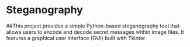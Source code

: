 # Steganography
##This project provides a simple Python-based steganography tool that allows users to encode and decode secret messages within image files. It features a graphical user interface (GUI) built with Tkinter

